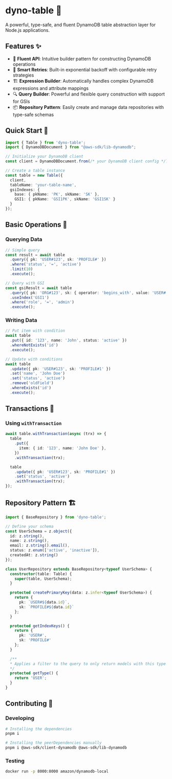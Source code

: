 # dyno-table 🚀

A powerful, type-safe, and fluent DynamoDB table abstraction layer for Node.js applications.

## Features ✨
- 🔄 **Fluent API**: Intuitive builder pattern for constructing DynamoDB operations
- 🎯 **Smart Retries**: Built-in exponential backoff with configurable retry strategies
- 🏗️ **Expression Builder**: Automatically handles complex DynamoDB expressions and attribute mappings
- 🔍 **Query Builder**: Powerful and flexible query construction with support for GSIs
- 📦 **Repository Pattern**: Easily create and manage data repositories with type-safe schemas

## Quick Start 🚀

```typescript
import { Table } from 'dyno-table';
import { DynamoDBDocument } from "@aws-sdk/lib-dynamodb";

// Initialize your DynamoDB client
const client = DynamoDBDocument.from(/* your DynamoDB client config */);

// Create a table instance
const table = new Table({
  client,
  tableName: 'your-table-name',
  gsiIndexes: {
    base: { pkName: 'PK', skName: 'SK' },
    GSI1: { pkName: 'GSI1PK', skName: 'GSI1SK' }
  }
});
```

## Basic Operations 💫

### Querying Data

```typescript
// Simple query
const result = await table
  .query({ pk: 'USER#123', sk: 'PROFILE#' })
  .where('status', '=', 'active')
  .limit(10)
  .execute();

// Query with GSI
const gsiResult = await table
  .query({ pk: 'ORG#123', sk: { operator: 'begins_with', value: 'USER#' }})
  .useIndex('GSI1')
  .where('role', '=', 'admin')
  .execute();
```

### Writing Data

```typescript
// Put item with condition
await table
  .put({ id: '123', name: 'John', status: 'active' })
  .whereNotExists('id')
  .execute();

// Update with conditions
await table
  .update({ pk: 'USER#123', sk: 'PROFILE#1' })
  .set('name', 'John Doe')
  .set('status', 'active')
  .remove('oldField')
  .whereExists('id')
  .execute();
```


## Transactions 🔄

### Using `withTransaction`

```typescript
await table.withTransaction(async (trx) => {
  table
    .put({
      item: { id: '123', name: 'John Doe' },
    })
    .withTransaction(trx);

  table
    .update({ pk: 'USER#123', sk: 'PROFILE#1' })
    .set('status', 'active')
    .withTransaction(trx);
});
```

## Repository Pattern 🏗️

```typescript
import { BaseRepository } from 'dyno-table';

// Define your schema
const UserSchema = z.object({
  id: z.string(),
  name: z.string(),
  email: z.string().email(),
  status: z.enum(['active', 'inactive']),
  createdAt: z.string()
});

class UserRepository extends BaseRepository<typeof UserSchema> {
  constructor(table: Table) {
    super(table, UserSchema);
  }

  protected createPrimaryKey(data: z.infer<typeof UserSchema>) {
    return {
      pk: `USER#${data.id}`,
      sk: `PROFILE#${data.id}`
    };
  }

  protected getIndexKeys() {
    return {
      pk: 'USER#',
      sk: 'PROFILE#'
    };
  }

  /**
  * Applies a filter to the query to only return models with this type
  */
  protected getType() {
    return 'USER';
  }
}
```

## Contributing 🤝

### Developing

```bash
# Installing the dependencies
pnpm i

# Installing the peerDependencies manually
pnpm i @aws-sdk/client-dynamodb @aws-sdk/lib-dynamodb
```


### Testing

```bash
docker run -p 8000:8000 amazon/dynamodb-local
```
